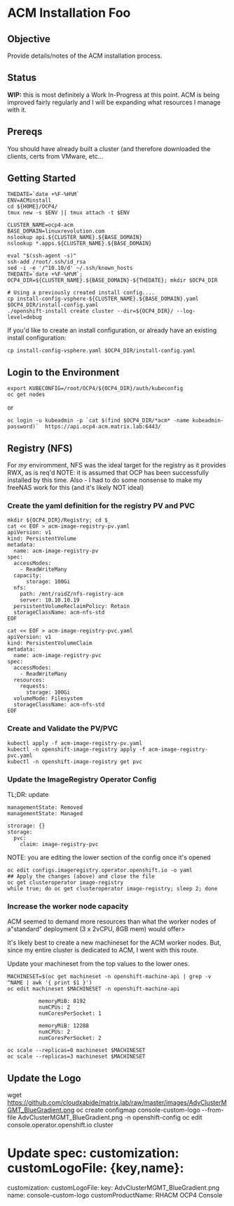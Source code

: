 # ACM Installation Foo

## Objective
Provide details/notes of the ACM installation process.

## Status
**WIP:** this is most definitely a Work In-Progress at this point.  ACM is being improved fairly regularly and I 
will be expanding what resources I manage with it.

## Prereqs
You should have already built a cluster (and therefore downloaded the clients, certs from VMware, etc...

## Getting Started
```
THEDATE=`date +%F-%H%M`
ENV=ACMinstall
cd ${HOME}/OCP4/
tmux new -s $ENV || tmux attach -t $ENV 

CLUSTER_NAME=ocp4-acm
BASE_DOMAIN=linuxrevolution.com
nslookup api.${CLUSTER_NAME}.${BASE_DOMAIN}
nslookup *.apps.${CLUSTER_NAME}.${BASE_DOMAIN}

eval "$(ssh-agent -s)"
ssh-add /root/.ssh/id_rsa
sed -i -e '/^10.10/d' ~/.ssh/known_hosts
THEDATE=`date +%F-%H%M`; OCP4_DIR=${CLUSTER_NAME}.${BASE_DOMAIN}-${THEDATE}; mkdir $OCP4_DIR

# Using a previously created install config....
cp install-config-vsphere-${CLUSTER_NAME}.${BASE_DOMAIN}.yaml $OCP4_DIR/install-config.yaml
./openshift-install create cluster --dir=${OCP4_DIR}/ --log-level=debug
```

If you'd like to create an install configuration, or already have an existing install configuration:
```
cp install-config-vsphere.yaml $OCP4_DIR/install-config.yaml
```
## Login to the Environment

```
export KUBECONFIG=/root/OCP4/${OCP4_DIR}/auth/kubeconfig
oc get nodes
```

or
```
oc login -u kubeadmin -p `cat $(find $OCP4_DIR/*acm* -name kubeadmin-password)`  https://api.ocp4-acm.matrix.lab:6443/
```

## Registry (NFS)
For *my* enviromment, NFS was the ideal target for the registry as it provides RWX, as is req'd
NOTE: it is assumed that OCP has been successfully installed by this time.
Also - I had to do some nonsense to make my freeNAS work for this (and it's likely NOT ideal)

### Create the yaml definition for the registry PV and PVC
```
mkdir ${OCP4_DIR}/Registry; cd $_
cat << EOF > acm-image-registry-pv.yaml
apiVersion: v1
kind: PersistentVolume
metadata:
  name: acm-image-registry-pv
spec:
  accessModes:
    - ReadWriteMany
  capacity:
      storage: 100Gi
  nfs:
    path: /mnt/raidZ/nfs-registry-acm
    server: 10.10.10.19
  persistentVolumeReclaimPolicy: Retain
  storageClassName: acm-nfs-std 
EOF

cat << EOF > acm-image-registry-pvc.yaml
apiVersion: v1
kind: PersistentVolumeClaim
metadata:
  name: acm-image-registry-pvc
spec:
  accessModes:
    - ReadWriteMany
  resources: 
    requests:
      storage: 100Gi
  volumeMode: Filesystem
  storageClassName: acm-nfs-std 
EOF
```

### Create and Validate the PV/PVC
```
kubectl apply -f acm-image-registry-pv.yaml
kubectl -n openshift-image-registry apply -f acm-image-registry-pvc.yaml
kubectl -n openshift-image-registry get pvc
```

### Update the ImageRegistry Operator Config 
TL;DR: update  
```
managementState: Removed
managementState: Managed
```

```
strorage: {}
storage:  
  pvc:  
    claim: image-registry-pvc
```

NOTE:  you are editing the lower section of the config once it's opened
```
oc edit configs.imageregistry.operator.openshift.io -o yaml
## Apply the changes (above) and close the file
oc get clusteroperator image-registry
while true; do oc get clusteroperator image-registry; sleep 2; done
```

### Increase the worker node capacity 
ACM seemed to demand more resources than what the worker nodes of a"standard" deployment (3 x 2vCPU, 8GB mem) would offer>

It's likely best to create a new machineset for the ACM worker nodes.  But, since my entire cluster is dedicated to ACM, I went with this route.

Update your machineset from the top values to the lower ones.
```
MACHINESET=$(oc get machineset -n openshift-machine-api | grep -v ^NAME | awk '{ print $1 }')
oc edit machineset $MACHINESET -n openshift-machine-api

          memoryMiB: 8192
          numCPUs: 2
          numCoresPerSocket: 1

          memoryMiB: 12288 
          numCPUs: 2
          numCoresPerSocket: 2

oc scale --replicas=0 machineset $MACHINESET
oc scale --replicas=3 machineset $MACHINESET
```

## Update the Logo
wget https://github.com/cloudxabide/matrix.lab/raw/master/images/AdvClusterMGMT_BlueGradient.png
oc create configmap console-custom-logo --from-file AdvClusterMGMT_BlueGradient.png  -n openshift-config
oc edit console.operator.openshift.io cluster
# Update spec: customization: customLogoFile: {key,name}:
  customization:
    customLogoFile:
      key: AdvClusterMGMT_BlueGradient.png
      name: console-custom-logo
    customProductName: RHACM OCP4 Console
